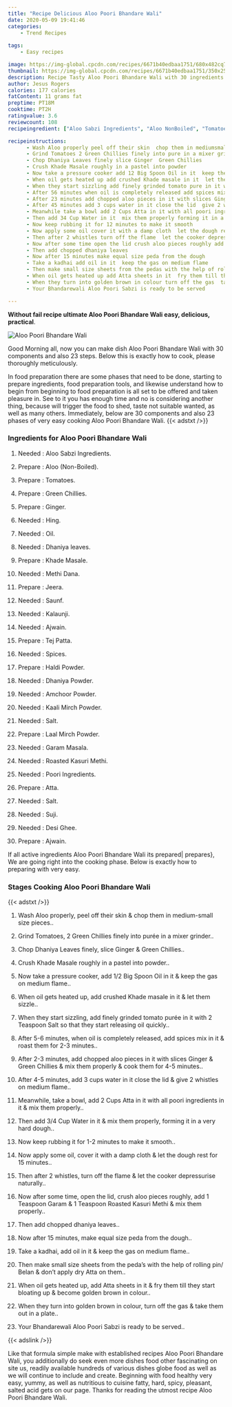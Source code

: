 ```yaml
---
title: "Recipe Delicious Aloo Poori Bhandare Wali"
date: 2020-05-09 19:41:46
categories:
    - Trend Recipes
    
tags:
    - Easy recipes

image: https://img-global.cpcdn.com/recipes/6671b40edbaa1751/680x482cq70/aloo-poori-bhandare-wali-recipe-main-photo.jpg
thumbnail: https://img-global.cpcdn.com/recipes/6671b40edbaa1751/350x250cq70/aloo-poori-bhandare-wali-recipe-main-photo.jpg
description: Recipe Tasty Aloo Poori Bhandare Wali with 30 ingredients and 23 stages of easy cooking.
author: Jesus Rogers
calories: 177 calories
fatContent: 11 grams fat
preptime: PT18M
cooktime: PT2H
ratingvalue: 3.6
reviewcount: 108
recipeingredient: ["Aloo Sabzi Ingredients", "Aloo NonBoiled", "Tomatoes", "Green Chillies", "Ginger", "Hing", "Oil", "Dhaniya leaves", "Khade Masale", "Methi Dana", "Jeera", "Saunf", "Kalaunji", "Ajwain", "Tej Patta", "Spices", "Haldi Powder", "Dhaniya Powder", "Amchoor Powder", "Kaali Mirch Powder", "Salt", "Laal Mirch Powder", "Garam Masala", "Roasted Kasuri Methi", "Poori Ingredients", "Atta", "Salt", "Suji", "Desi Ghee", "Ajwain"]

recipeinstructions: 
      - Wash Aloo properly peel off their skin  chop them in mediumsmall size pieces 
      - Grind Tomatoes 2 Green Chillies finely into pure in a mixer grinder 
      - Chop Dhaniya Leaves finely slice Ginger  Green Chillies 
      - Crush Khade Masale roughly in a pastel into powder 
      - Now take a pressure cooker add 12 Big Spoon Oil in it  keep the gas on medium flame 
      - When oil gets heated up add crushed Khade masale in it  let them sizzle 
      - When they start sizzling add finely grinded tomato pure in it with 2 Teaspoon Salt so that they start releasing oil quickly 
      - After 56 minutes when oil is completely released add spices mix in it  roast them for 23 minutes 
      - After 23 minutes add chopped aloo pieces in it with slices Ginger  Green Chillies  mix them properly  cook them for 45 minutes 
      - After 45 minutes add 3 cups water in it close the lid  give 2 whistles on medium flame 
      - Meanwhile take a bowl add 2 Cups Atta in it with all poori ingredients in it  mix them properly 
      - Then add 34 Cup Water in it  mix them properly forming it in a very hard dough 
      - Now keep rubbing it for 12 minutes to make it smooth 
      - Now apply some oil cover it with a damp cloth  let the dough rest for 15 minutes 
      - Then after 2 whistles turn off the flame  let the cooker depressurise naturally 
      - Now after some time open the lid crush aloo pieces roughly add 1 Teaspoon Garam  1 Teaspoon Roasted Kasuri Methi  mix them properly 
      - Then add chopped dhaniya leaves 
      - Now after 15 minutes make equal size peda from the dough 
      - Take a kadhai add oil in it  keep the gas on medium flame 
      - Then make small size sheets from the pedas with the help of rolling pin Belan  dont apply dry Atta on them 
      - When oil gets heated up add Atta sheets in it  fry them till they start bloating up  become golden brown in colour 
      - When they turn into golden brown in colour turn off the gas  take them out in a plate 
      - Your Bhandarewali Aloo Poori Sabzi is ready to be served

---
```




**Without fail recipe ultimate Aloo Poori Bhandare Wali easy, delicious, practical**. 


![Aloo Poori Bhandare Wali](https://img-global.cpcdn.com/recipes/6671b40edbaa1751/680x482cq70/aloo-poori-bhandare-wali-recipe-main-photo.jpg "Aloo Poori Bhandare Wali")




Good Morning all, now you can make dish Aloo Poori Bhandare Wali with 30 components and also 23 steps. Below this is exactly how to cook, please thoroughly meticulously.

In food preparation there are some phases that need to be done, starting to prepare ingredients, food preparation tools, and likewise understand how to begin from beginning to food preparation is all set to be offered and taken pleasure in. See to it you has enough time and no is considering another thing, because will trigger the food to shed, taste not suitable wanted, as well as many others. Immediately, below are 30 components and also 23 phases of very easy cooking Aloo Poori Bhandare Wali.
{{< adstxt />}}

### Ingredients for Aloo Poori Bhandare Wali


1. Needed  : Aloo Sabzi Ingredients.

1. Prepare  : Aloo (Non-Boiled).

1. Prepare  : Tomatoes.

1. Prepare  : Green Chillies.

1. Prepare  : Ginger.

1. Needed  : Hing.

1. Needed  : Oil.

1. Needed  : Dhaniya leaves.

1. Prepare  : Khade Masale.

1. Needed  : Methi Dana.

1. Prepare  : Jeera.

1. Needed  : Saunf.

1. Needed  : Kalaunji.

1. Needed  : Ajwain.

1. Prepare  : Tej Patta.

1. Needed  : Spices.

1. Prepare  : Haldi Powder.

1. Needed  : Dhaniya Powder.

1. Needed  : Amchoor Powder.

1. Needed  : Kaali Mirch Powder.

1. Needed  : Salt.

1. Prepare  : Laal Mirch Powder.

1. Needed  : Garam Masala.

1. Needed  : Roasted Kasuri Methi.

1. Needed  : Poori Ingredients.

1. Prepare  : Atta.

1. Needed  : Salt.

1. Needed  : Suji.

1. Needed  : Desi Ghee.

1. Prepare  : Ajwain.



If all active ingredients Aloo Poori Bhandare Wali its prepared| prepares}, We are going right into the cooking phase. Below is exactly how to preparing with very easy.

### Stages Cooking Aloo Poori Bhandare Wali

{{< adstxt />}}


1. Wash Aloo properly, peel off their skin &amp; chop them in medium-small size pieces..



1. Grind Tomatoes, 2 Green Chillies finely into purée in a mixer grinder..



1. Chop Dhaniya Leaves finely, slice Ginger &amp; Green Chillies..



1. Crush Khade Masale roughly in a pastel into powder..



1. Now take a pressure cooker, add 1/2 Big Spoon Oil in it &amp; keep the gas on medium flame..



1. When oil gets heated up, add crushed Khade masale in it &amp; let them sizzle..



1. When they start sizzling, add finely grinded tomato purée in it with 2 Teaspoon Salt so that they start releasing oil quickly..



1. After 5-6 minutes, when oil is completely released, add spices mix in it &amp; roast them for 2-3 minutes..



1. After 2-3 minutes, add chopped aloo pieces in it with slices Ginger &amp; Green Chillies &amp; mix them properly &amp; cook them for 4-5 minutes..



1. After 4-5 minutes, add 3 cups water in it close the lid &amp; give 2 whistles on medium flame..



1. Meanwhile, take a bowl, add 2 Cups Atta in it with all poori ingredients in it &amp; mix them properly..



1. Then add 3/4 Cup Water in it &amp; mix them properly, forming it in a very hard dough..



1. Now keep rubbing it for 1-2 minutes to make it smooth..



1. Now apply some oil, cover it with a damp cloth &amp; let the dough rest for 15 minutes..



1. Then after 2 whistles, turn off the flame &amp; let the cooker depressurise naturally..



1. Now after some time, open the lid, crush aloo pieces roughly, add 1 Teaspoon Garam &amp; 1 Teaspoon Roasted Kasuri Methi &amp; mix them properly..



1. Then add chopped dhaniya leaves..



1. Now after 15 minutes, make equal size peda from the dough..



1. Take a kadhai, add oil in it &amp; keep the gas on medium flame..



1. Then make small size sheets from the peda’s with the help of rolling pin/ Belan &amp; don’t apply dry Atta on them..



1. When oil gets heated up, add Atta sheets in it &amp; fry them till they start bloating up &amp; become golden brown in colour..



1. When they turn into golden brown in colour, turn off the gas &amp; take them out in a plate..



1. Your Bhandarewali Aloo Poori Sabzi is ready to be served..





{{< adslink />}}

Like that formula simple make with established recipes Aloo Poori Bhandare Wali, you additionally do seek even more dishes food other fascinating on site us, readily available hundreds of various dishes globe food as well as we will continue to include and create. Beginning with food healthy very easy, yummy, as well as nutritious to cuisine fatty, hard, spicy, pleasant, salted acid gets on our page. Thanks for reading the utmost recipe Aloo Poori Bhandare Wali.
